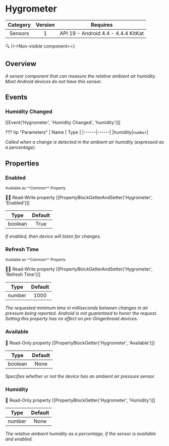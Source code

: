 # Hygrometer

| Category | Version | Requires |
|:--------:|:-------:|:--------:|
|Sensors|1|API 19 - Android 4.4 - 4.4.4 KitKat|

:mag: {>>Non-visible component<<}

## Overview

_A sensor component that can measure the relative ambient air humidity. Most Android devices do not have this sensor._

## Events

### Humidity Changed

[[Event('Hygrometer', 'Humidity Changed', 'humidity')]]

??? tip "Parameters"
    | Name | Type |
    |------|------|
    |humidity|`number`|


_Called when a change is detected in the ambient air humidity (expressed as a percentage)._

## Properties

### Enabled

<small>Available as ^^Common^^ Property</small>

:eyes::pencil: Read-Write property
[[PropertyBlockGetterAndSetter('Hygrometer', 'Enabled')]]

| Type | Default |
|:----:|:-------:|
|boolean|True|

_If enabled, then device will listen for changes._

### Refresh Time

<small>Available as ^^Common^^ Property</small>

:eyes::pencil: Read-Write property
[[PropertyBlockGetterAndSetter('Hygrometer', 'Refresh Time')]]

| Type | Default |
|:----:|:-------:|
|number|1000|

_The requested minimum time in milliseconds between changes in air pressure being reported. Android is not guaranteed to honor the request. Setting this property has no effect on pre-Gingerbread devices._

### Available

:eyes: Read-Only property
[[PropertyBlockGetter('Hygrometer', 'Available')]]

| Type | Default |
|:----:|:-------:|
|boolean|None|

_Specifies whether or not the device has an ambient air pressure sensor._

### Humidity

:eyes: Read-Only property
[[PropertyBlockGetter('Hygrometer', 'Humidity')]]

| Type | Default |
|:----:|:-------:|
|number|None|

_The relative ambient humidity as a percentage, if the sensor is available and enabled._